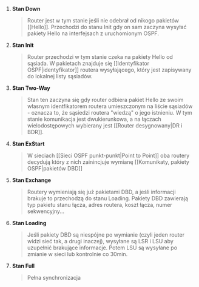 1. **Stan Down**
   >Router jest w tym stanie jeśli nie odebrał od nikogo pakietów [[Hello]]. Przechodzi do stanu Init gdy on sam zaczyna wysyłać pakiety Hello na interfejsach z uruchomionym OSPF.
2. **Stan Init**
   >Router przechodzi w tym stanie czeka na pakiety Hello od sąsiada. W pakietach znajduje się [[Identyfikator OSPF|identyfikator]] routera wysyłającego, który jest zapisywany do lokalnej listy sąsiadów. 
3. **Stan Two-Way**
   >Stan ten zaczyna się gdy router odbiera pakiet Hello ze swoim własnym identfikatorem routera umieszczonym na liście sąsiadów - oznacza to, że sąsiedzi routera "wiedzą" o jego istnieniu. W tym stanie komunikacja jest dwukierunkowa, a na łączach wielodostępowych wybierany jest [[Router desygnowany|DR i BDR]].
4. **Stan ExStart**
   >W sieciach [[Sieci OSPF punkt-punkt|Point to Point]] oba routery decydują który z nich zainincjuje wymianę [[Komunikaty, pakiety OSPF|pakietów DBD]] 
5. **Stan Exchange**
   >Routery wymieniają się już pakietami DBD, a jeśli informacji brakuje to przechodzą do stanu Loading. Pakiety DBD zawierają typ pakietu stanu łącza, adres routera, koszt łącza, numer sekwencyjny...
6. **Stan Loading**
   >Jeśli pakiety DBD są niespójne po wymianie (czyli jeden router widzi sieć tak, a drugi inaczej), wysyłane są LSR i LSU aby uzupełnić brakujące informacje. Potem LSU są wysyłane po zmianie w sieci lub kontrolnie co 30min.
7. **Stan Full**
   >Pełna synchronizacja
